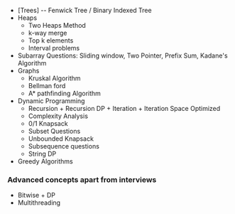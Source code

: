 ﻿- [Trees] -- Fenwick Tree / Binary Indexed Tree
- Heaps
    - Two Heaps Method
    - k-way merge
    - Top k elements
    - Interval problems
- Subarray Questions: Sliding window, Two Pointer, Prefix Sum, Kadane's Algorithm
- Graphs
    - Kruskal Algorithm
    - Bellman ford
    - A* pathfinding Algorithm
- Dynamic Programming
    - Recursion + Recursion DP + Iteration + Iteration Space Optimized
    - Complexity Analysis
    - 0/1 Knapsack
    - Subset Questions
    - Unbounded Knapsack
    - Subsequence questions
    - String DP
- Greedy Algorithms

### Advanced concepts apart from interviews 
- Bitwise + DP
- Multithreading